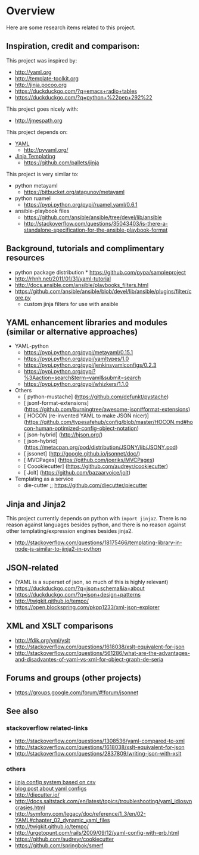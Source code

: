 # Overview

Here are some research items related to this project.

## Inspiration, credit and comparison:

This project was inspired by:

* http://yaml.org
* http://template-toolkit.org
* http://jinja.pocoo.org
* https://duckduckgo.com/?q=emacs+radio+tables
* https://duckduckgo.com/?q=python+%22pep+292%22

This project goes nicely with:
* http://jmespath.org

This project depends on:

* [YAML](http://yaml.org)
    * http://pyyaml.org/
* [Jinja Templating](http://jinja.pocoo.org)
    * https://github.com/pallets/jinja

This project is very similar to:

* python metayaml
    * https://bitbucket.org/atagunov/metayaml
* python ruamel
    * https://pypi.python.org/pypi/ruamel.yaml/0.6.1
* ansible-playbook files
    * https://github.com/ansible/ansible/tree/devel/lib/ansible
    * http://stackoverflow.com/questions/35043403/is-there-a-standalone-specification-for-the-ansible-playbook-format

## Background, tutorials and complimentary resources
* python package distribution
      * https://github.com/pypa/sampleproject
* http://rhnh.net/2011/01/31/yaml-tutorial
* http://docs.ansible.com/ansible/playbooks_filters.html
* https://github.com/ansible/ansible/blob/devel/lib/ansible/plugins/filter/core.py
  * custom jinja filters for use with ansible

## YAML enhancement libraries and modules (similar or alternative approaches)
* YAML-python
  * https://pypi.python.org/pypi/metayaml/0.15.1
  * https://pypi.python.org/pypi/yamltypes/1.0
  * https://pypi.python.org/pypi/jenkinsyamlconfigs/0.2.3
  * https://pypi.python.org/pypi?%3Aaction=search&term=yaml&submit=search
  * https://pypi.python.org/pypi/whizkers/1.1.0
* Others
  * [ python-mustache]  (https://github.com/defunkt/pystache)
  * [ jsonf-format-extensions]  (https://github.com/burningtree/awesome-json#format-extensions)
  * [ HOCON (re-invented YAML to make JSON nicer)]  (https://github.com/typesafehub/config/blob/master/HOCON.md#hocon-human-optimized-config-object-notation)
  * [ json-hybrid]  (http://hjson.org/)
  * [ json-hybrid]  (https://metacpan.org/pod/distribution/JSONY/lib/JSONY.pod)
  * [ jssonet]  (http://google.github.io/jsonnet/doc/)
  * [ MVCPages]  (https://github.com/joeriks/MVCPages)
  * [ Coookiecutter]  (https://github.com/audreyr/cookiecutter)
  * [ Jolt]  (https://github.com/bazaarvoice/jolt)
* Templating as a service
   * die-cutter ;; https://github.com/diecutter/piecutter

## Jinja and Jinja2

This project currently depends on python with `import jinja2`.
There is no reason against languages besides python, and there is no reason against other templating/expression engines besides jinja2.

* http://stackoverflow.com/questions/18175466/templating-library-in-node-js-similar-to-jinja2-in-python

## JSON-related

* (YAML is a superset of json, so much of this is highly relevant)
* https://duckduckgo.com/?q=json+schema&ia=about
* https://duckduckgo.com/?q=json+design+patterns
* http://twigkit.github.io/tempo/
* https://open.blockspring.com/pkpp1233/xml-json-explorer

## XML and XSLT comparisons

* http://fdik.org/yml/yslt
* http://stackoverflow.com/questions/1618038/xslt-equivalent-for-json
* http://stackoverflow.com/questions/561286/what-are-the-advantages-and-disadvantes-of-yaml-vs-xml-for-object-graph-de-seria

## Forums and groups (other projects)

* https://groups.google.com/forum/#!forum/jsonnet

## See also

### stackoverflow related-links

* http://stackoverflow.com/questions/1308536/yaml-compared-to-xml
* http://stackoverflow.com/questions/1618038/xslt-equivalent-for-json
* http://stackoverflow.com/questions/2837809/writing-json-with-xslt

### others
* [jinja config system based on csv](http://www.ifconfig.it/wordpress/2014/04/qpc_jinja2/)
* [blog post about yaml configs](https://keepingitclassless.net/2014/03/network-config-templates-jinja2/)
* http://diecutter.io/
* http://docs.saltstack.com/en/latest/topics/troubleshooting/yaml_idiosyncrasies.html
* http://symfony.com/legacy/doc/reference/1_3/en/02-YAML#chapter_02_dynamic_yaml_files
* http://twigkit.github.io/tempo/
* http://urgetopunt.com/rails/2009/09/12/yaml-config-with-erb.html
* https://github.com/audreyr/cookiecutter
* https://github.com/springbok/smerf
